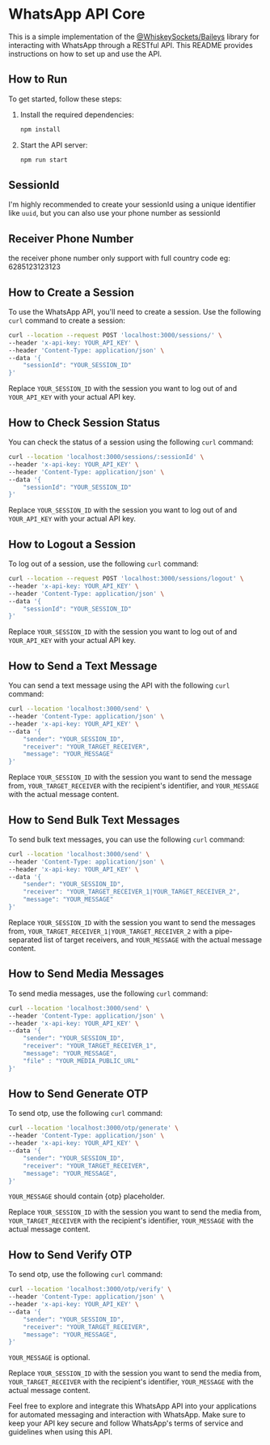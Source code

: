 # WhatsApp API Core

This is a simple implementation of the [@WhiskeySockets/Baileys](https://github.com/WhiskeySockets/Baileys) library for interacting with WhatsApp through a RESTful API. This README provides instructions on how to set up and use the API.

## How to Run

To get started, follow these steps:

1. Install the required dependencies:

   ```bash
   npm install
   ```

2. Start the API server:

   ```bash
   npm run start
   ```
## SessionId

I'm highly recommended to create your sessionId using a unique identifier like `uuid`, but you can also use your phone number as sessionId

## Receiver Phone Number

the receiver phone number only support with full country code eg: 6285123123123

## How to Create a Session

To use the WhatsApp API, you'll need to create a session. Use the following `curl` command to create a session:

```bash
curl --location --request POST 'localhost:3000/sessions/' \
--header 'x-api-key: YOUR_API_KEY' \
--header 'Content-Type: application/json' \
--data '{
    "sessionId": "YOUR_SESSION_ID"
}'
```
Replace `YOUR_SESSION_ID` with the session you want to log out of and `YOUR_API_KEY` with your actual API key.

## How to Check Session Status

You can check the status of a session using the following `curl` command:

```bash
curl --location 'localhost:3000/sessions/:sessionId' \
--header 'x-api-key: YOUR_API_KEY' \
--header 'Content-Type: application/json' \
--data '{
    "sessionId": "YOUR_SESSION_ID"
}'
```
Replace `YOUR_SESSION_ID` with the session you want to log out of and `YOUR_API_KEY` with your actual API key.

## How to Logout a Session

To log out of a session, use the following `curl` command:

```bash
curl --location --request POST 'localhost:3000/sessions/logout' \
--header 'x-api-key: YOUR_API_KEY' \
--header 'Content-Type: application/json' \
--data '{
    "sessionId": "YOUR_SESSION_ID"
}'
```

Replace `YOUR_SESSION_ID` with the session you want to log out of and `YOUR_API_KEY` with your actual API key.

## How to Send a Text Message

You can send a text message using the API with the following `curl` command:

```bash
curl --location 'localhost:3000/send' \
--header 'Content-Type: application/json' \
--header 'x-api-key: YOUR_API_KEY' \
--data '{
    "sender": "YOUR_SESSION_ID",
    "receiver": "YOUR_TARGET_RECEIVER",
    "message": "YOUR_MESSAGE"
}'
```

Replace `YOUR_SESSION_ID` with the session you want to send the message from, `YOUR_TARGET_RECEIVER` with the recipient's identifier, and `YOUR_MESSAGE` with the actual message content.

## How to Send Bulk Text Messages

To send bulk text messages, you can use the following `curl` command:

```bash
curl --location 'localhost:3000/send' \
--header 'Content-Type: application/json' \
--header 'x-api-key: YOUR_API_KEY' \
--data '{
    "sender": "YOUR_SESSION_ID",
    "receiver": "YOUR_TARGET_RECEIVER_1|YOUR_TARGET_RECEIVER_2",
    "message": "YOUR_MESSAGE"
}'
```

Replace `YOUR_SESSION_ID` with the session you want to send the messages from, `YOUR_TARGET_RECEIVER_1|YOUR_TARGET_RECEIVER_2` with a pipe-separated list of target receivers, and `YOUR_MESSAGE` with the actual message content.

## How to Send Media Messages

To send media messages, use the following `curl` command:

```bash
curl --location 'localhost:3000/send' \
--header 'Content-Type: application/json' \
--header 'x-api-key: YOUR_API_KEY' \
--data '{
    "sender": "YOUR_SESSION_ID",
    "receiver": "YOUR_TARGET_RECEIVER_1",
    "message": "YOUR_MESSAGE",
    "file" : "YOUR_MEDIA_PUBLIC_URL"
}'
```

## How to Send Generate OTP

To send otp, use the following `curl` command:

```bash
curl --location 'localhost:3000/otp/generate' \
--header 'Content-Type: application/json' \
--header 'x-api-key: YOUR_API_KEY' \
--data '{
    "sender": "YOUR_SESSION_ID",
    "receiver": "YOUR_TARGET_RECEIVER",
    "message": "YOUR_MESSAGE", 
}'
```

`YOUR_MESSAGE` should contain {otp} placeholder.

Replace `YOUR_SESSION_ID` with the session you want to send the media from, `YOUR_TARGET_RECEIVER` with the recipient's identifier, `YOUR_MESSAGE` with the actual message content.

## How to Send Verify OTP

To send otp, use the following `curl` command:

```bash
curl --location 'localhost:3000/otp/verify' \
--header 'Content-Type: application/json' \
--header 'x-api-key: YOUR_API_KEY' \
--data '{
    "sender": "YOUR_SESSION_ID",
    "receiver": "YOUR_TARGET_RECEIVER",
    "message": "YOUR_MESSAGE", 
}'
```

`YOUR_MESSAGE` is optional.

Replace `YOUR_SESSION_ID` with the session you want to send the media from, `YOUR_TARGET_RECEIVER` with the recipient's identifier, `YOUR_MESSAGE` with the actual message content.

Feel free to explore and integrate this WhatsApp API into your applications for automated messaging and interaction with WhatsApp. Make sure to keep your API key secure and follow WhatsApp's terms of service and guidelines when using this API.